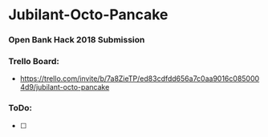 # Jubilant-Octo-Pancake

### Open Bank Hack 2018 Submission

### Trello Board:
- https://trello.com/invite/b/7a8ZieTP/ed83cdfdd656a7c0aa9016c0850004d9/jubilant-octo-pancake

### ToDo:

- [ ]
